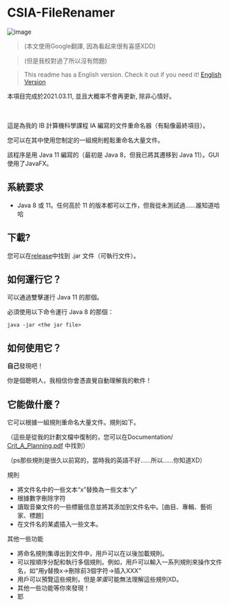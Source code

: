 # CSIA-FileRenamer

![image](https://user-images.githubusercontent.com/36402030/126178106-bfe459cd-1cf7-4880-a2fa-2bc08462c1f1.png)


> (本文使用Google翻譯, 因為看起來很有喜感XDD)

> (但是我校對過了所以沒有問題)

> This readme has a English version. Check it out if you need it! [English Version](https://github.com/t41372/CSIA-FileRenamer/blob/a549887e524531f3f1d8dbc48c7ed90b323838ef/README.md)


本項目完成於2021.03.11, 並且大概率不會再更新, 除非心情好。
<br/>
<br/>
<br/>



這是為我的 IB 計算機科學課程 IA 編寫的文件重命名器（有點像最終項目）。

您可以在其中使用您制定的一組規則輕鬆重命名大量文件。

該程序是用 Java 11 編寫的（最初是 Java 8，但我已將其遷移到 Java 11）。GUI使用了JavaFX。



## 系統要求

- Java 8 或 11。任何高於 11 的版本都可以工作，但我從未測試過……誰知道哈哈



## 下載?

您可以在[release](https://github.com/t41372/CSIA-FileRenamer/releases/tag/v1.0)中找到 .jar 文件（可執行文件）。 



## 如何運行它？

可以通過雙擊運行 Java 11 的那個。

必須使用以下命令運行 Java 8 的那個：

~~~~
java -jar <the jar file>
~~~~



## 如何使用它？

**自己**發現吧！

你是個聰明人，我相信你會憑直覺自動理解我的軟件！

## 它能做什麼？

它可以根據一組規則重命名大量文件。規則如下。

（這些是從我的計劃文檔中復制的，您可以在Documentation/ [Crit_A_Planning.pdf](https://github.com/t41372/CSIA-FileRenamer/blob/a549887e524531f3f1d8dbc48c7ed90b323838ef/Documentation/Crit_A_Planning.pdf) 中找到）

（ps那些規則是很久以前寫的，當時我的英語不好......所以......你知道XD）


規則

- 將文件名中的一些文本“x”替換為一些文本“y”
- 根據數字刪除字符
- 讀取音樂文件的一些標籤信息並將其添加到文件名中。[曲目、專輯、藝術家、標題]
- 在文件名的某處插入一些文本。

其他一些功能

- 將命名規則集導出到文件中，用戶可以在以後加載規則。
- 可以按順序分配和執行多個規則。例如，用戶可以輸入一系列規則來操作文件名，如“用y替換x->刪除前3個字符->插入XXX”
- 用戶可以預覽這些規則，但是*笨蛋*可能無法理解這些規則XD。
- 其他一些功能等你來發現！
- 耶


